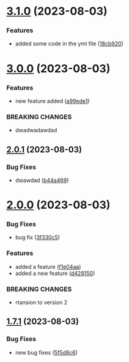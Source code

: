 # [3.1.0](https://github.com/jlsude/testing-release/compare/v3.0.0...v3.1.0) (2023-08-03)


### Features

* added some code in the yml file ([18cb920](https://github.com/jlsude/testing-release/commit/18cb92045c246ef1b64d3ab1507177b4ccb7137e))



# [3.0.0](https://github.com/jlsude/testing-release/compare/v2.0.1...v3.0.0) (2023-08-03)


### Features

* new feature added ([a99ede1](https://github.com/jlsude/testing-release/commit/a99ede1bd2273a9804439b4f43f5a832d2c7fa5b))


### BREAKING CHANGES

* dwadwadawdad



## [2.0.1](https://github.com/jlsude/testing-release/compare/v2.0.0...v2.0.1) (2023-08-03)


### Bug Fixes

* dwawdad ([b44a469](https://github.com/jlsude/testing-release/commit/b44a46916909db3355c829017fe3815185171d8b))



# [2.0.0](https://github.com/jlsude/testing-release/compare/v1.7.1...v2.0.0) (2023-08-03)


### Bug Fixes

* bug fix ([3f330c5](https://github.com/jlsude/testing-release/commit/3f330c53803ab61baaa7e219f1af5fc542e65026))


### Features

* added a feature ([f1e04aa](https://github.com/jlsude/testing-release/commit/f1e04aa9a13f4905fd2db3aa9fdc0088b85d3f26))
* added a new feature ([d428150](https://github.com/jlsude/testing-release/commit/d42815051c475a1e1ee2a20a7dd7dcb861bf3160))


### BREAKING CHANGES

* rtansion to version 2



## [1.7.1](https://github.com/jlsude/testing-release/compare/v1.7.0...v1.7.1) (2023-08-03)


### Bug Fixes

* new bug fixes ([5f5d8c6](https://github.com/jlsude/testing-release/commit/5f5d8c69d4ac98615b64305ff90e38f39fc3eafa))



